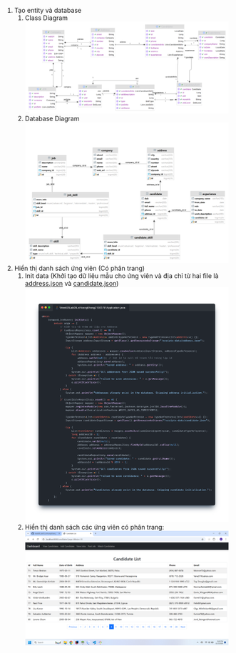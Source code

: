 1. Tạo entity và database
   1. Class Diagram
      ![](./assets/class-diagram.png)
   2. Database Diagram
      ![Candidate List Screenshot](./assets/database-diagram.png)
2. Hiển thị danh sách ứng viên (Có phân trang)
   1. Init data (Khởi tạo dữ liệu mẫu cho ứng viên và địa chỉ từ hai file là [address.json](./src/main/resources/scripts-data/address.json) và [candidate.json](./src/main/resources/scripts-data/candidate.json)) 
      ![Candidate List Screenshot](./assets/init_data.png)
   2. Hiển thị danh sách các ứng viên có phân trang:
      ![Candidate List Screenshot](./assets/1_list_candidate.png)